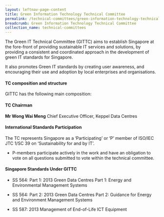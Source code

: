 ```yaml
---
layout: leftnav-page-content
title: Green Information Technology Technical Committee
permalink: /technical-committees/green-information-technology-technical-committee/
breadcrumb: Green Information Technology Technical Committee
collection_name: technical-committees
---
```


The Green IT Technical Committee (GITTC) aims to establish Singapore at the fore-front of providing sustainable IT services and solutions, by providing a consistent and coordinated approach in the development of green IT standards for Singapore.

It also promotes Green IT standards by creating user awareness, and encouraging their use and adoption by local enterprises and organisations.

#### TC composition and structure
GITTC has the following main composition:

#### TC Chairman

**Mr Wong Wai Meng**
Chief Executive Officer, Keppel Data Centres

#### International Standards Participation
The TC represents Singapore as a ‘Participating’ or ‘P’ member of ISO/IEC JTC 1/SC 39 on ‘Sustainability for and by IT’. 

* P-members participate actively in the work and have an obligation to vote on all questions submitted to vote within the technical committee.

#### Singapore Standards Under GITTC

* SS 564: Part 1: 2013 Green Data Centres Part 1: Energy and Environmental Management Systems

* SS 564: Part 2: 2013	Green Data Centres Part 2: Guidance for Energy and Environment Management Systems

* SS 587: 2013 Management of End-of-Life ICT Equipment
